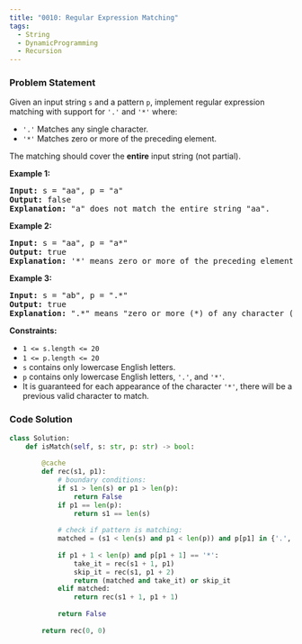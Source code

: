 ```yaml
---
title: "0010: Regular Expression Matching"
tags:
  - String
  - DynamicProgramming
  - Recursion
---
```

### Problem Statement

<p>Given an input string <code>s</code> and a pattern <code>p</code>, implement regular expression matching with support for <code>&#39;.&#39;</code> and <code>&#39;*&#39;</code> where:</p>

<ul>
	<li><code>&#39;.&#39;</code> Matches any single character.​​​​</li>
	<li><code>&#39;*&#39;</code> Matches zero or more of the preceding element.</li>
</ul>

<p>The matching should cover the <strong>entire</strong> input string (not partial).</p>


<p><strong class="example">Example 1:</strong></p>

<pre>
<strong>Input:</strong> s = &quot;aa&quot;, p = &quot;a&quot;
<strong>Output:</strong> false
<strong>Explanation:</strong> &quot;a&quot; does not match the entire string &quot;aa&quot;.
</pre>

<p><strong class="example">Example 2:</strong></p>

<pre>
<strong>Input:</strong> s = &quot;aa&quot;, p = &quot;a*&quot;
<strong>Output:</strong> true
<strong>Explanation:</strong> &#39;*&#39; means zero or more of the preceding element, &#39;a&#39;. Therefore, by repeating &#39;a&#39; once, it becomes &quot;aa&quot;.
</pre>

<p><strong class="example">Example 3:</strong></p>

<pre>
<strong>Input:</strong> s = &quot;ab&quot;, p = &quot;.*&quot;
<strong>Output:</strong> true
<strong>Explanation:</strong> &quot;.*&quot; means &quot;zero or more (*) of any character (.)&quot;.
</pre>


<p><strong>Constraints:</strong></p>

<ul>
	<li><code>1 &lt;= s.length &lt;= 20</code></li>
	<li><code>1 &lt;= p.length &lt;= 20</code></li>
	<li><code>s</code> contains only lowercase English letters.</li>
	<li><code>p</code> contains only lowercase English letters, <code>&#39;.&#39;</code>, and <code>&#39;*&#39;</code>.</li>
	<li>It is guaranteed for each appearance of the character <code>&#39;*&#39;</code>, there will be a previous valid character to match.</li>
</ul>


### Code Solution

```python
class Solution:
    def isMatch(self, s: str, p: str) -> bool:
        
        @cache
        def rec(s1, p1):
            # boundary conditions:
            if s1 > len(s) or p1 > len(p):
                return False
            if p1 == len(p):
                return s1 == len(s)
            
            # check if pattern is matching:
            matched = (s1 < len(s) and p1 < len(p)) and p[p1] in {'.', s[s1]}
            
            if p1 + 1 < len(p) and p[p1 + 1] == '*':
                take_it = rec(s1 + 1, p1)
                skip_it = rec(s1, p1 + 2)
                return (matched and take_it) or skip_it
            elif matched:
                return rec(s1 + 1, p1 + 1)
            
            return False
        
        return rec(0, 0)
```
